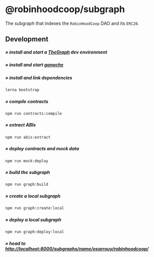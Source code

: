 # @robinhoodcoop/subgraph

The subgraph that indexes the `RobinHoodCoop` DAO and its `ERC20`.

## Development

##### » install and start a [TheGraph](https://thegraph.com/docs/quick-start#local-development) dev environment

##### » install and start [ganache](https://www.trufflesuite.com/docs/ganache/overview)

##### » install and link dependencies

```sh
lerna bootstrap
```

##### » compile contracts

```sh
npm run contracts:compile
```

##### » extract ABIs

```sh
npm run abis:extract
```

##### » deploy contracts and mock data

```sh
npm run mock:deploy
```

##### » build the subgraph

```sh
npm run graph:build
```

##### » create a local subgraph

```sh
npm run graph:create:local
```

##### » deploy a local subgraph

```sh
npm run graph:deploy:local
```

##### » head to [http://localhost:8000/subgraphs/name/osarrouy/robinhoodcoop/](http://localhost:8000/subgraphs/name/osarrouy/robinhoodcoop/)

